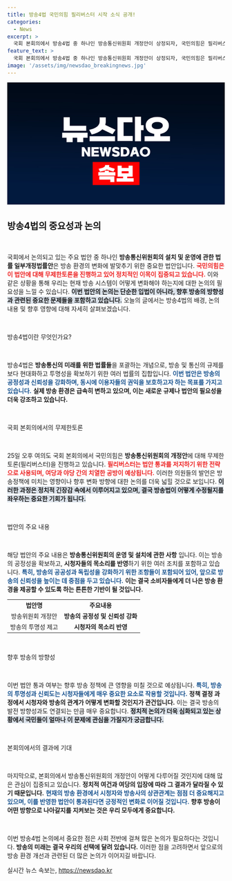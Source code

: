 ```yaml
---
title: 방송4법 국민의힘 필리버스터 시작 소식 공개!
categories:
  - News
excerpt: >
  국회 본회의에서 방송4법 중 하나인 방송통신위원회 개정안이 상정되자, 국민의힘은 필리버스터를 발동! 정치의 복잡한 드라마가 unfolding하고 있는 지금, 그 내막이 궁금하다면 클릭하세요!
feature_text: >
  국회 본회의에서 방송4법 중 하나인 방송통신위원회 개정안이 상정되자, 국민의힘은 필리버스터를 발동! 정치의 복잡한 드라마가 unfolding하고 있는 지금, 그 내막이 궁금하다면 클릭하세요!
image: '/assets/img/newsdao_breakingnews.jpg'
---
```


<p><img src="/assets/img/newsdao_breakingnews.jpg" alt="ranknews 속보" /></p>

<h2 data-ke-size="size26">방송4법의 중요성과 논의</h2>

<p data-ke-size="size16">&nbsp;</p>

<p>국회에서 논의되고 있는 주요 법안 중 하나인 <b>방송통신위원회의 설치 및 운영에 관한 법률 일부개정법률안</b>은 방송 환경의 변화에 발맞추기 위한 중요한 법안입니다. <b><span style="color: #ee2323;">국민의힘은 이 법안에 대해 무제한토론을 진행하고 있어 정치적인 이목이 집중되고 있습니다.</span></b> 이와 같은 상황을 통해 우리는 현재 방송 시스템이 어떻게 변화해야 하는지에 대한 논의의 필요성을 느낄 수 있습니다. <b><span style="background-color: #21538527;">이번 법안의 논의는 단순한 입법이 아니라, 향후 방송의 방향성과 관련된 중요한 문제들을 포함하고 있습니다.</span></b> 오늘의 글에서는 방송4법의 배경, 논의 내용 및 향후 영향에 대해 자세히 살펴보겠습니다.</p>

<p data-ke-size="size16">&nbsp;</p>

<p>방송4법이란 무엇인가요?</p>

<p data-ke-size="size16">&nbsp;</p>

<p>방송4법은 <b>방송통신의 미래를 위한 법률들</b>을 포괄하는 개념으로, 방송 및 통신의 규제를 보다 현대화하고 투명성을 확보하기 위한 여러 법률의 집합입니다. <b><span style="color: #1a5490;">이번 법안은 방송의 공정성과 신뢰성을 강화하며, 동시에 이용자들의 권익을 보호하고자 하는 목표를 가지고 있습니다.</span></b> <b><span style="ee2323;">실제 방송 환경은 급속히 변하고 있으며, 이는 새로운 규제나 법안의 필요성을 더욱 강조하고 있습니다.</span></b> </p>

<p data-ke-size="size16">&nbsp;</p>

<p>국회 본회의에서의 무제한토론</p>

<p data-ke-size="size16">&nbsp;</p>

<p>25일 오후 여의도 국회 본회의에서 국민의힘은 <b>방송통신위원회의 개정안</b>에 대해 무제한토론(필리버스터)을 진행하고 있습니다. <b><span style="color: #ee2323;">필리버스터는 법안 통과를 저지하기 위한 전략으로 사용되며, 여당과 야당 간의 치열한 공방이 예상됩니다.</span></b> 이러한 의원들의 발언은 방송정책에 미치는 영향이나 향후 변화 방향에 대한 논의를 더욱 넓힐 것으로 보입니다. <b><span style="background-color: #21538527;">이러한 과정은 정치적 긴장감 속에서 이루어지고 있으며, 결국 방송법이 어떻게 수정될지를 좌우하는 중요한 기회가 됩니다.</span></b> </p>

<p data-ke-size="size16">&nbsp;</p>

<p>법안의 주요 내용</p>

<p data-ke-size="size16">&nbsp;</p>

<p>해당 법안의 주요 내용은 <b>방송통신위원회의 운영 및 설치에 관한 사항</b> 입니다. 이는 방송의 공정성을 확보하고, <b>시청자들의 목소리를 반영</b>하기 위한 여러 조치를 포함하고 있습니다. <b><span style="color: #1a5490;">특히, 방송의 공공성과 독립성을 강화하기 위한 조항들이 포함되어 있어, 앞으로 방송의 신뢰성을 높이는 데 중점을 두고 있습니다.</span></b> <b><span style="ee2323;">이는 결국 소비자들에게 더 나은 방송 환경을 제공할 수 있도록 하는 튼튼한 기반이 될 것입니다.</span></b> </p>

<table style="width: 100%;">
    <tr>
        <td style="text-align: center; height: 17px;"><b>법안명</b></td>
        <td style="text-align: center; height: 17px;"><b>주요내용</b></td>
    </tr>
    <tr>
        <td style="text-align: center; height: 17px;">방송위원회 개정안</td>
        <td style="text-align: center; height: 17px;"><b>방송의 공정성 및 신뢰성 강화</b></td>
    </tr>
    <tr>
        <td style="text-align: center; height: 17px;">방송의 투명성 제고</td>
        <td style="text-align: center; height: 17px;"><b>시청자의 목소리 반영</b></td>
    </tr>
</table>

<p data-ke-size="size16">&nbsp;</p>

<p>향후 방송의 방향성</p>

<p data-ke-size="size16">&nbsp;</p>

<p>이번 법안 통과 여부는 향후 방송 정책에 큰 영향을 미칠 것으로 예상됩니다. <b><span style="color: #1a5490;">특히, 방송의 투명성과 신뢰도는 시청자들에게 매우 중요한 요소로 작용할 것입니다.</span></b> <b><span style="ee2323;">정책 결정 과정에서 시청자와 방송의 관계가 어떻게 변화할 것인지가 관건입니다.</span></b> 이는 결국 방송의 발전 방향성과도 연결되는 만큼 매우 중요합니다. <b><span style="background-color: #21538527;">정치적 논의가 더욱 심화되고 있는 상황에서 국민들이 얼마나 이 문제에 관심을 가질지가 궁금합니다.</span></b> </p>

<p data-ke-size="size16">&nbsp;</p>

<p>본회의에서의 결과에 기대</p>

<p data-ke-size="size16">&nbsp;</p>

<p>마지막으로, 본회의에서 방송통신위원회의 개정안이 어떻게 다루어질 것인지에 대해 많은 관심이 집중되고 있습니다. <b>정치적 여건과 여당의 입장에 따라 그 결과가 달라질 수 있기 때문입니다.</b> <b><span style="color: #1a5490;">현재의 방송 환경에서 시청자와 방송사의 상관관계는 점점 더 중요해지고 있으며, 이를 반영한 법안이 통과된다면 긍정적인 변화로 이어질 것입니다.</span></b> <b><span style="ee2323;">향후 방송이 어떤 방향으로 나아갈지를 지켜보는 것은 우리 모두에게 중요합니다.</span></b> </p>

<p data-ke-size="size16">&nbsp;</p>

<p>이번 방송4법 논의에서 중요한 점은 사회 전반에 걸쳐 많은 논의가 필요하다는 것입니다. <b>방송의 미래는 결국 우리의 선택에 달려 있습니다.</b> 이러한 점을 고려하면서 앞으로의 방송 환경 개선과 관련된 더 많은 논의가 이어지길 바랍니다.</p>
실시간 뉴스 속보는, <a href="https://newsdao.kr" rel="dofollow">https://newsdao.kr</a>


